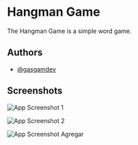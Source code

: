 # Hangman Game

The Hangman Game is a simple word game.

## Authors

- [@gasgamdev](https://github.com/gasgam)

## Screenshots

![App Screenshot 1](https://i.ibb.co/0czK2Tp/Ahorcado1.jpg)

![App Screenshot 2](https://i.ibb.co/0MgfGWh/Ahorcado2.jpg)

![App Screenshot Agregar](https://i.ibb.co/Lhs1ZWt/Ahorcado-agregar.jpg)



